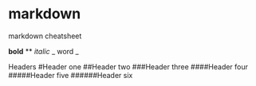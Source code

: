 # markdown
markdown cheatsheet

**bold** **
_italic_ \_ word \_

Headers 
\#Header one
\##Header two
\###Header three
\####Header four
\#####Header five
\######Header six
